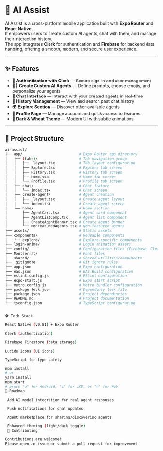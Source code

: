 # 🤖 AI Assist

AI Assist is a cross-platform mobile application built with **Expo Router** and **React Native**.  
It empowers users to create custom AI agents, chat with them, and manage their interaction history.  
The app integrates **Clerk** for authentication and **Firebase** for backend data handling, offering a smooth, modern, and secure user experience.

---

## ✨ Features

- 🔑 **Authentication with Clerk** — Secure sign-in and user management  
- 🧑‍💻 **Create Custom AI Agents** — Define prompts, choose emojis, and personalize your agents  
- 💬 **Chat Interface** — Interact with your created agents in real-time  
- 📜 **History Management** — View and search past chat history  
- 🌍 **Explore Section** — Discover other available agents  
- 👤 **Profile Page** — Manage account and quick access to features  
- 🎨 **Dark & Wheat Theme** — Modern UI with subtle animations  

---

## 📂 Project Structure

```bash
ai-assist/
├── app/                          # Expo Router app directory
│   ├── (tabs)/                   # Tab navigation group
│   │   ├── _layout.tsx           # Tab layout configuration
│   │   ├── Explore.tsx           # Explore tab screen
│   │   ├── History.tsx           # History tab screen
│   │   ├── Home.tsx              # Home tab screen
│   │   └── Profile.tsx           # Profile tab screen
│   ├── chat/                     # Chat feature
│   │   └── index.tsx             # Chat screen
│   ├── create-agent/             # Agent creation
│   │   ├── _layout.tsx           # Create agent layout
│   │   └── index.tsx             # Create agent screen
│   └── home/                     # Home section
│       ├── AgentCard.tsx         # Agent card component
│       ├── AgentListComp.tsx     # Agent list component
│       ├── CreateAgentBanner.tsx # Create agent banner
│       └── NonFeaturedAgents.tsx # Non-featured agents
├── assets/                       # Static assets
├── components/                   # Reusable components
│   └── explore/                  # Explore-specific components
├── login-anima/                  # Login animation assets
├── config/                       # Configuration files (Firebase, Clerk, etc.)
├── Montserrat/                   # Font files
├── shared/                       # Shared utilities/components
├── .gitignore                    # Git ignore rules
├── app.json                      # Expo configuration
├── eas.json                      # EAS Build configuration
├── eslint.config.js              # ESLint configuration
├── expo-start.js                 # Expo start script
├── metro.config.js               # Metro bundler configuration
├── package-lock.json             # Dependency lock file
├── package.json                  # Project dependencies
├── README.md                     # Project documentation
└── tsconfig.json                 # TypeScript configuration


🛠️ Tech Stack

React Native (v0.81) + Expo Router

Clerk (authentication)

Firebase Firestore (data storage)

Lucide Icons (UI icons)

TypeScript for type safety

npm install
# or
yarn install
npm start
# press "a" for Android, "i" for iOS, or "w" for Web
📌 Roadmap

 Add AI model integration for real agent responses

 Push notifications for chat updates

 Agent marketplace for sharing/discovering agents

 Enhanced theming (light/dark toggle)
 🤝 Contributing

Contributions are welcome!
Please open an issue or submit a pull request for improvement
